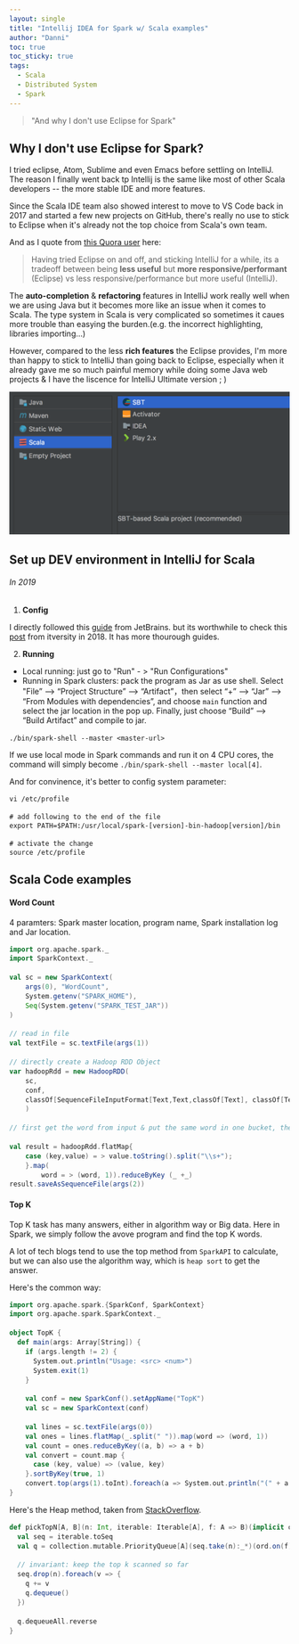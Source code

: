 ```yaml
---
layout: single
title: "Intellij IDEA for Spark w/ Scala examples"
author: "Danni"
toc: true
toc_sticky: true
tags:
  - Scala
  - Distributed System
  - Spark
---
```


> "And why I don't use Eclipse for Spark"

## Why I don't use Eclipse for Spark?

I tried eclipse, Atom, Sublime and even Emacs before settling on IntelliJ. The reason I finally went back tp Intellij is the same like most of other Scala developers -- the more stable IDE and more features. 

Since the Scala IDE team also showed interest to move to VS Code back in 2017 and started a few new projects on GitHub, there's really no use to stick to Eclipse when it's already not the top choice from Scala's own team.

And as I quote from [this Quora user](https://qr.ae/TWvYsa) here:

> Having tried Eclipse on and off, and sticking IntelliJ for a while, its a tradeoff between being **less useful** but **more responsive/performant** (Eclipse) vs less responsive/performance but more useful (IntelliJ).

The **auto-completion** & **refactoring** features in IntelliJ work really well when we are using Java but it becomes more like an issue when it comes to Scala. The type system in Scala is very complicated so sometimes it caues more trouble than easying the burden.(e.g. the incorrect highlighting, libraries importing...)

However, compared to the less **rich features** the Eclipse provides, I'm more than happy to stick to IntelliJ than going back to Eclipse, especially when it already gave me so much painful memory while doing some Java web projects & I have the liscence for IntelliJ Ultimate version ; )  

![New Scala projects in INtelliJ](/assets/images/post/scala/new-project.png)

## Set up DEV environment in IntelliJ for Scala

###### In 2019

1. **Config**

I directly followed this [guide](https://www.jetbrains.com/help/idea/run-debug-and-test-scala.html) from JetBrains. but its worthwhile to check this [post](http://www.itversity.com/2018/04/19/setup-development-environment-big-data-hadoop-and-spark/) from itversity in 2018. It has more thourough guides.

2. **Running**

- Local running: just go to "Run" - > "Run Configurations"
- Running in Spark clusters: pack the program as Jar as use shell. Select "File” –> “Project Structure” –> “Artifact”，then select “+” –> “Jar” –> “From Modules with dependencies”, and choose `main` function and select the jar location in the pop up. Finally, just choose “Build” –> “Build Artifact” and compile to jar.

`./bin/spark-shell --master <master-url>`

If we use local mode in Spark commands and run it on 4 CPU cores, the command will simply become `./bin/spark-shell --master local[4]`.

And for convinence, it's better to config system parameter:

```shell
vi /etc/profile
 
# add following to the end of the file
export PATH=$PATH:/usr/local/spark-[version]-bin-hadoop[version]/bin
 
# activate the change
source /etc/profile
```

## Scala Code examples

#### Word Count

4 paramters: Spark master location, program name, Spark installation log and Jar location.

```scala
import org.apache.spark._
import SparkContext._

val sc = new SparkContext(
    args(0), "WordCount", 
    System.getenv("SPARK_HOME"),
    Seq(System.getenv("SPARK_TEST_JAR"))
)

// read in file
val textFile = sc.textFile(args(1))

// directly create a Hadoop RDD Object
var hadoopRdd = new HadoopRDD(
    sc, 
    conf,
    classOf[SequenceFileInputFormat[Text,Text,classOf[Text], classOf[Text]]
    )

// first get the word from input & put the same word in one bucket, then count the frequences.

val result = hadoopRdd.flatMap{
    case (key,value) = > value.toString().split("\\s+");
    }.map(
        word = > (word, 1)).reduceByKey (_ +_)
result.saveAsSequenceFile(args(2))
```
#### Top K

Top K task has many answers, either in algorithm way or Big data. Here in Spark, we simply follow the avove program and find the top K words.

A lot of tech blogs tend to use the top method from `SparkAPI` to calculate, but we can also use the algorithm way, which is `heap sort` to get the answer.

Here's the common way:

```scala
import org.apache.spark.{SparkConf, SparkContext}
import org.apache.spark.SparkContext._
 
object TopK {
  def main(args: Array[String]) {
    if (args.length != 2) {
      System.out.println("Usage: <src> <num>")
      System.exit(1)
    }
 
    val conf = new SparkConf().setAppName("TopK")
    val sc = new SparkContext(conf)
 
    val lines = sc.textFile(args(0))
    val ones = lines.flatMap(_.split(" ")).map(word => (word, 1))
    val count = ones.reduceByKey((a, b) => a + b)
    val convert = count.map {
      case (key, value) => (value, key)
    }.sortByKey(true, 1)
    convert.top(args(1).toInt).foreach(a => System.out.println("(" + a._2 + "," + a._1 + ")"))
}

```
Here's the Heap method, taken from [StackOverflow](https://stackoverflow.com/questions/5674741/simplest-way-to-get-the-top-n-elements-of-a-scala-iterable).

```scala
def pickTopN[A, B](n: Int, iterable: Iterable[A], f: A => B)(implicit ord: Ordering[B]): Seq[A] = {
  val seq = iterable.toSeq
  val q = collection.mutable.PriorityQueue[A](seq.take(n):_*)(ord.on(f).reverse) // initialize with first n

  // invariant: keep the top k scanned so far
  seq.drop(n).foreach(v => {
    q += v
    q.dequeue()
  })

  q.dequeueAll.reverse
}
```